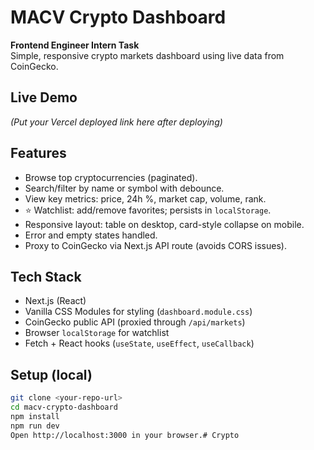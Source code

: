 # MACV Crypto Dashboard

**Frontend Engineer Intern Task**  
Simple, responsive crypto markets dashboard using live data from CoinGecko.

## Live Demo

*(Put your Vercel deployed link here after deploying)*

## Features

- Browse top cryptocurrencies (paginated).  
- Search/filter by name or symbol with debounce.  
- View key metrics: price, 24h %, market cap, volume, rank.  
- ⭐ Watchlist: add/remove favorites; persists in `localStorage`.  
- Responsive layout: table on desktop, card-style collapse on mobile.  
- Error and empty states handled.  
- Proxy to CoinGecko via Next.js API route (avoids CORS issues).

## Tech Stack

- Next.js (React)  
- Vanilla CSS Modules for styling (`dashboard.module.css`)  
- CoinGecko public API (proxied through `/api/markets`)  
- Browser `localStorage` for watchlist  
- Fetch + React hooks (`useState`, `useEffect`, `useCallback`)

## Setup (local)

```bash
git clone <your-repo-url>
cd macv-crypto-dashboard
npm install
npm run dev
Open http://localhost:3000 in your browser.#   C r y p t o  
 
